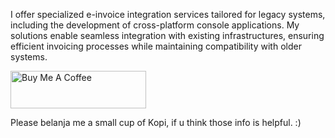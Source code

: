 I offer specialized e-invoice integration services tailored for legacy systems, including the development of cross-platform console applications. My solutions enable seamless integration with existing infrastructures, ensuring efficient invoicing processes while maintaining compatibility with older systems.


<a href="https://www.buymeacoffee.com/angelmay" target="_blank"><img src="https://cdn.buymeacoffee.com/buttons/v2/default-yellow.png" alt="Buy Me A Coffee" style="height: 60px !important;width: 217px !important;" ></a>

Please belanja me a small cup of Kopi, if u think those info is helpful. :)

